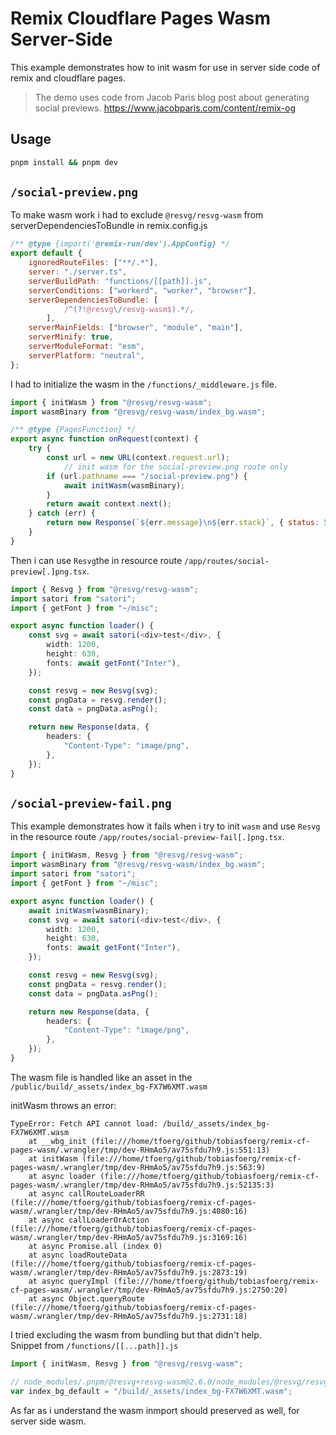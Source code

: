 # Remix Cloudflare Pages Wasm Server-Side

This example demonstrates how to init wasm for use in server side code of remix and cloudflare pages.

> The demo uses code from Jacob Paris blog post about generating social previews.
> https://www.jacobparis.com/content/remix-og

## Usage

```bash
pnpm install && pnpm dev
```

## `/social-preview.png`

To make wasm work i had to exclude `@resvg/resvg-wasm` from serverDependenciesToBundle in remix.config.js
```js
/** @type {import('@remix-run/dev').AppConfig} */
export default {
	ignoredRouteFiles: ["**/.*"],
	server: "./server.ts",
	serverBuildPath: "functions/[[path]].js",
	serverConditions: ["workerd", "worker", "browser"],
	serverDependenciesToBundle: [
        	/^(?!@resvg\/resvg-wasm$).*/,
    	],
	serverMainFields: ["browser", "module", "main"],
	serverMinify: true,
	serverModuleFormat: "esm",
	serverPlatform: "neutral",
};

```

I had to initialize the wasm in the `/functions/_middleware.js` file.
    
```js
import { initWasm } from "@resvg/resvg-wasm";
import wasmBinary from "@resvg/resvg-wasm/index_bg.wasm";

/** @type {PagesFunction} */
export async function onRequest(context) {
	try {
		const url = new URL(context.request.url);
        	// init wasm for the social-preview.png route only
		if (url.pathname === "/social-preview.png") {
			await initWasm(wasmBinary);
		}
		return await context.next();
	} catch (err) {
		return new Response(`${err.message}\n${err.stack}`, { status: 500 });
	}
}
```

Then i can use `Resvg`the in resource route `/app/routes/social-preview[.]png.tsx`.

```ts
import { Resvg } from "@resvg/resvg-wasm";
import satori from "satori";
import { getFont } from "~/misc";

export async function loader() {
	const svg = await satori(<div>test</div>, {
		width: 1200,
		height: 630,
		fonts: await getFont("Inter"),
	});

	const resvg = new Resvg(svg);
	const pngData = resvg.render();
	const data = pngData.asPng();

	return new Response(data, {
		headers: {
			"Content-Type": "image/png",
		},
	});
}
```

## `/social-preview-fail.png`

This example demonstrates how it fails when i try to init `wasm` and use `Resvg` in the resource route `/app/routes/social-preview-fail[.]png.tsx`.

```ts
import { initWasm, Resvg } from "@resvg/resvg-wasm";
import wasmBinary from "@resvg/resvg-wasm/index_bg.wasm";
import satori from "satori";
import { getFont } from "~/misc";

export async function loader() {
	await initWasm(wasmBinary);
	const svg = await satori(<div>test</div>, {
		width: 1200,
		height: 630,
		fonts: await getFont("Inter"),
	});

	const resvg = new Resvg(svg);
	const pngData = resvg.render();
	const data = pngData.asPng();

	return new Response(data, {
		headers: {
			"Content-Type": "image/png",
		},
	});
}
```

The wasm file is handled like an asset in the `/public/build/_assets/index_bg-FX7W6XMT.wasm`

initWasm throws an error:
```console
TypeError: Fetch API cannot load: /build/_assets/index_bg-FX7W6XMT.wasm
    at __wbg_init (file:///home/tfoerg/github/tobiasfoerg/remix-cf-pages-wasm/.wrangler/tmp/dev-RHmAo5/av75sfdu7h9.js:551:13)
    at initWasm (file:///home/tfoerg/github/tobiasfoerg/remix-cf-pages-wasm/.wrangler/tmp/dev-RHmAo5/av75sfdu7h9.js:563:9)
    at async loader (file:///home/tfoerg/github/tobiasfoerg/remix-cf-pages-wasm/.wrangler/tmp/dev-RHmAo5/av75sfdu7h9.js:52135:3)
    at async callRouteLoaderRR (file:///home/tfoerg/github/tobiasfoerg/remix-cf-pages-wasm/.wrangler/tmp/dev-RHmAo5/av75sfdu7h9.js:4080:16)
    at async callLoaderOrAction (file:///home/tfoerg/github/tobiasfoerg/remix-cf-pages-wasm/.wrangler/tmp/dev-RHmAo5/av75sfdu7h9.js:3169:16)
    at async Promise.all (index 0)
    at async loadRouteData (file:///home/tfoerg/github/tobiasfoerg/remix-cf-pages-wasm/.wrangler/tmp/dev-RHmAo5/av75sfdu7h9.js:2873:19)
    at async queryImpl (file:///home/tfoerg/github/tobiasfoerg/remix-cf-pages-wasm/.wrangler/tmp/dev-RHmAo5/av75sfdu7h9.js:2750:20)
    at async Object.queryRoute (file:///home/tfoerg/github/tobiasfoerg/remix-cf-pages-wasm/.wrangler/tmp/dev-RHmAo5/av75sfdu7h9.js:2731:18)
```

I tried excluding the wasm from bundling but that didn't help.  
Snippet from `/functions/[[...path]].js`
```js
import { initWasm, Resvg } from "@resvg/resvg-wasm";

// node_modules/.pnpm/@resvg+resvg-wasm@2.6.0/node_modules/@resvg/resvg-wasm/index_bg.wasm
var index_bg_default = "/build/_assets/index_bg-FX7W6XMT.wasm";
```

As far as i understand the wasm inmport should preserved as well, for server side wasm.
